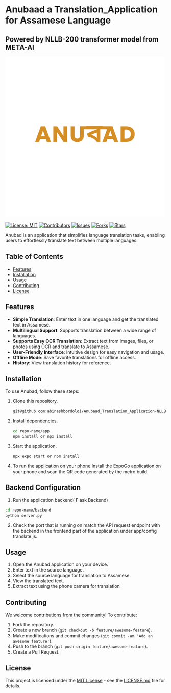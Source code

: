 # Anubaad a Translation_Application for Assamese Language
## Powered by NLLB-200 transformer model from META-AI


![Anubad Logo](app/assets/splashscreenA.png)

[![License: MIT](https://img.shields.io/badge/License-MIT-yellow.svg)](https://opensource.org/licenses/MIT)
[![Contributors](https://img.shields.io/github/contributors/abinashbordoloi/Anubaad_Translation_Application-NLLB-200-META.svg)](https://github.com/abinashbordoloi/Anubaad_Translation_Application-NLLB-200-META/graphs/contributors)
[![Issues](https://img.shields.io/github/issues/abinashbordoloi/Anubaad_Translation_Application-NLLB-200-META.svg)](https://github.com/abinashbordoloi/Anubaad_Translation_Application-NLLB-200-META/issues)
[![Forks](https://img.shields.io/github/forks/abinashbordoloi/Anubaad_Translation_Application-NLLB-200-METAe.svg?style=social)](https://github.com/abinashbordoloi/Anubaad_Translation_Application-NLLB-200-META/network/members)
[![Stars](https://img.shields.io/github/stars/abinashbordoloi/Anubaad_Translation_Application-NLLB-200-META.svg?style=social)](https://github.com/abinashbordoloi/Anubaad_Translation_Application-NLLB-200-META/stargazers)


Anubad is an application that simplifies language translation tasks, enabling users to effortlessly translate text between multiple languages.

## Table of Contents

- [Features](#features)
- [Installation](#installation)
- [Usage](#usage)
- [Contributing](#contributing)
- [License](#license)

## Features

- **Simple Translation**: Enter text in one language and get the translated text in Assamese.
- **Multilingual Support**: Supports translation between a wide range of languages.
- **Supports Easy OCR Translation**: Extract text from images, files, or photos using OCR and translate to Assamese.
- **User-Friendly Interface**: Intuitive design for easy navigation and usage.
- **Offline Mode**: Save favorite translations for offline access.
- **History**: View translation history for reference.

## Installation

To use Anubad, follow these steps:

1. Clone this repository.
    ```bash
    git@github.com:abinashbordoloi/Anubaad_Translation_Application-NLLB-200-META.git
    ```

2. Install dependencies.
    ```bash
    cd repo-name/app
    npm install or npx install
    ```

3. Start the application.
    ```bash
    npx expo start or npm install
    ```
4. To run the application on your phone
   Install the ExpoGo application on your phone and scan the QR code generated by the metro build.

## Backend Configuration

1. Run the application backend( Flask Backend) 
```bash
cd repo-name/backend
python server.py
```

2. Check the port that is running on
   match the API request endpoint with  the backend in the frontend part of the application under app/config translate.js.
   

## Usage

1. Open the Anubad application on your device.
2. Enter text in the source language.
3. Select the source language for translation to Assamese.
4. View the translated text.
5. Extract text using the phone camera for translation

## Contributing

We welcome contributions from the community! To contribute:

1. Fork the repository.
2. Create a new branch (`git checkout -b feature/awesome-feature`).
3. Make modifications and commit changes (`git commit -am 'Add an awesome feature'`).
4. Push to the branch (`git push origin feature/awesome-feature`).
5. Create a Pull Request.

## License

This project is licensed under the [MIT License](https://opensource.org/licenses/MIT) - see the [LICENSE.md](LICENSE.md) file for details.
